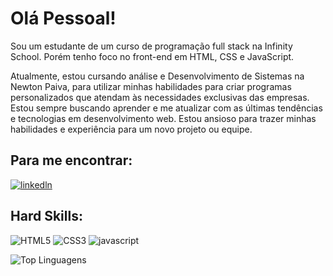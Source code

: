 
# Olá Pessoal!

Sou um estudante de um curso de programação full stack na Infinity School. Porém tenho foco no front-end em HTML, CSS e JavaScript.

Atualmente, estou cursando análise e Desenvolvimento de Sistemas na Newton Paiva, para utilizar minhas habilidades para criar programas personalizados que atendam às necessidades exclusivas das empresas. 
Estou sempre buscando aprender e me atualizar com as últimas tendências e tecnologias em desenvolvimento web. 
Estou ansioso para trazer minhas habilidades e experiência para um novo projeto ou equipe.

## Para me encontrar:
[![linkedln](https://img.shields.io/badge/LinkedIn-0077B5?style=for-the-badge&logo=linkedin&logoColor=white)](https://www.linkedin.com/in/caio-ceribeli-497456211?utm_source=share&utm_campaign=share_via&utm_content=profile&utm_medium=android_app)

## Hard Skills:
![HTML5](https://img.shields.io/badge/html5-%23E34F26.svg?style=for-the-badge&logo=html5&logoColor=white)
![CSS3](https://img.shields.io/badge/css3-%231572B6.svg?style=for-the-badge&logo=css3&logoColor=white)
![javascript](https://img.shields.io/badge/JavaScript-323330?style=for-the-badge&logo=javascript&logoColor=F7DF1E) 

![Top Linguagens](https://github-readme-stats.vercel.app/api/top-langs/?username=CaioCeribeli&theme=tokyonight&custom_title=Top%20%Linguagens)
